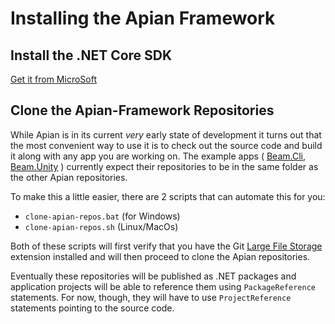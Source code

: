 # Installing the Apian Framework

## Install the .NET Core SDK

[Get it from MicroSoft](https://dotnet.microsoft.com/download)

## Clone the Apian-Framework Repositories

While Apian is in its current *very* early state of development it turns out that the most convenient way to use it is to check out the source code and build it along with any app you are working on. The example apps ( [Beam.Cli](), [Beam.Unity]() ) currently expect their repositories to be in the same folder as the other Apian repositories.

To make this a little easier, there are 2 scripts that can automate this for you:

- `clone-apian-repos.bat` (for Windows)
- `clone-apian-repos.sh` (Linux/MacOs)

Both of these scripts will first verify that you have the Git [Large File Storage](https://git-lfs.github.com/) extension installed and will then proceed to clone the Apian repositories.

Eventually these repositories will be published as .NET packages and application projects will be able to reference them using `PackageReference` statements. For now, though, they will have to use `ProjectReference` statements pointing to the source code.
